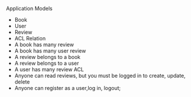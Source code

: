 Application Models
- Book
- User
- Review
- ACL
Relation
- A book has many review
- A book has many user review
- A review belongs to a book
- A review belongs to a user
- A user has many review
ACL
- Anyone can read reviews, but you must be logged in to create, update, delete
- Anyone can register as a user,log in, logout;
